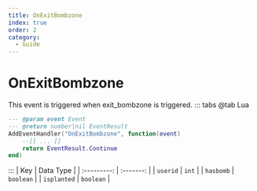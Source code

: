 ```yaml
---
title: OnExitBombzone
index: true
order: 2
category:
  - Guide
---
```


# OnExitBombzone
This event is triggered when exit_bombzone is triggered.
::: tabs
@tab Lua
```lua
--- @param event Event
--- @return number|nil EventResult
AddEventHandler("OnExitBombzone", function(event)
    --[[ ... ]]
    return EventResult.Continue
end)
```

:::
|     Key     | Data Type |
| :---------: | :-------: |
|   `userid`  |   `int`   |
|  `hasbomb`  | `boolean` |
| `isplanted` | `boolean` |